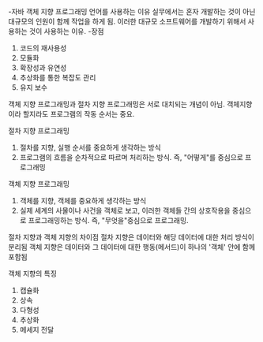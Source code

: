 -자바 객체 지향 프로그래밍 언어를 사용하는 이유
실무에서는 혼자 개발하는 것이 아닌 대규모의 인원이 함께 작업을 하게 됨. 이러한 대규모 소프트웨어를 개발하기 위해서 사용하는 것이 사용하는 이유.
-장점
1. 코드의 재사용성
2. 모듈화
3. 확장성과 유연성
4. 추상화를 통한 복잡도 관리
5. 유지 보수

객체 지향 프로그래밍과 절차 지향 프로그래밍은 서로 대치되는 개념이 아님. 객체지향이라 할지라도 프로그램의 작동 순서는 중요.

절차 지향 프로그래밍
1. 절차를 지향, 실행 순서를 중요하게 생각하는 방식
2. 프로그램의 흐름을 순차적으로 따르며 처리하는 방식. 즉, "어떻게"를 중심으로 프로그래밍

객체 지향 프로그래밍
1. 객체를 지향, 객체를 중요하게 생각하는 방식
2. 실제 세계의 사물이나 사건을 객체로 보고, 이러한 객체들 간의 상호작용을 중심으로 프로그래밍하는 방식. 즉, "무엇을"중심으로 프로그래밍.

절차 지향과 객체 지향의 차이점
절차 지향은 데이터와 해당 데이터에 대한 처리 방식이 분리됨
객체 지향은 데이터와 그 데이터에 대한 행동(메서드)이 하나의 '객체' 안에 함께 포함됨

객체 지향의 특징
1. 캡슐화
2. 상속
3. 다형성
4. 추상화
5. 메세지 전달